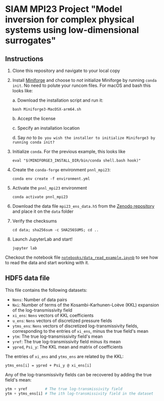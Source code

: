 # SIAM MPI23 Project "Model inversion for complex physical systems using low-dimensional surrogates"

## Instructions

1. Clone this repository and navigate to your local copy

2. Install [Miniforge](https://github.com/conda-forge/miniforge) and
   choose to *not* initialize Miniforge by running `conda init`. No
   need to polute your runcom files. For macOS and bash this looks
   like:
   
   a. Download the installation script and run it:
      ```
	  bash Miniforge3-MacOSX-arm64.sh
	  ```
	  
   b. Accept the license
   
   c. Specify an installation location
   
   d. Say *no* to `Do you wish the installer to initialize Miniforge3 by running conda init?`
   
	
3. Initialize `conda`. For the previous example, this looks like
   ```
   eval "$(MINIFORGE3_INSTALL_DIR/bin/conda shell.bash hook)"
   ```
	
4. Create the `conda-forge` environment `pnnl_mpi23`:

   ```
   conda env create -f environment.yml
   ```
	
5. Activate the `pnnl_mpi23` environment

   ```
   conda activate pnnl_mpi23
   ```
	
6. Download the data file `mpi23_ens_data.h5` from the [Zenodo repository](https://zenodo.org/record/8027857) and place it on the `data` folder

7. Verify the checksums
   ```
   cd data; sha256sum -c SHA256SUMS; cd ..
   ```

8. Launch JupyterLab and start!
   ```
   jupyter lab
   ```
	
Checkout the notebook file [`notebooks/data_read_example.ipynb`](notebooks/data_read_example.ipynb) to see how to read the data and start working with it.

## HDF5 data file

This file contains the following datasets:
- `Nens`: Number of data pairs
- `Nxi`: Number of terms of the Kosambi-Karhunen-Loève (KKL) expansion of the log-transmissivity field
- `xi_ens`: `Nens` vectors of KKL coefficients
- `u_ens`: `Nens` vectors of discretized pressure fields
- `ytms_ens`: `Nens` vectors of discretized log-transmissivity fields, corresponding to the entries of `xi_ens`, minus the true field's mean
- `ytm`: The true log-transmissivity field's mean
- `yref`: The true log-transmissivity field minus its mean
- `ypred`, `Psi_y`: The KKL mean and matrix of coefficients

The entries of `xi_ens` and `ytms_ens` are related by the KKL:
```
ytms_ens[i] = ypred + Psi_y @ xi_ens[i]
```

Any of the log-transmissivity fields can be recovered by adding the true field's mean:
```python
ytm + yref        # The true log-transmissivity field
ytm + ytms_ens[i] # The ith log-transmissivity field in the dataset
```


